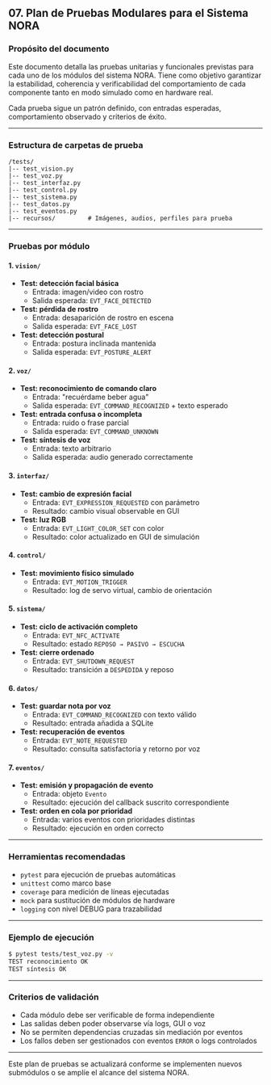 ## 07. Plan de Pruebas Modulares para el Sistema NORA

### Propósito del documento

Este documento detalla las pruebas unitarias y funcionales previstas para cada uno de los módulos del sistema NORA. Tiene como objetivo garantizar la estabilidad, coherencia y verificabilidad del comportamiento de cada componente tanto en modo simulado como en hardware real.

Cada prueba sigue un patrón definido, con entradas esperadas, comportamiento observado y criterios de éxito.

---

### Estructura de carpetas de prueba

```
/tests/
|-- test_vision.py
|-- test_voz.py
|-- test_interfaz.py
|-- test_control.py
|-- test_sistema.py
|-- test_datos.py
|-- test_eventos.py
|-- recursos/         # Imágenes, audios, perfiles para prueba
```

---

### Pruebas por módulo

#### 1. `vision/`
- **Test: detección facial básica**
  - Entrada: imagen/video con rostro
  - Salida esperada: `EVT_FACE_DETECTED`
- **Test: pérdida de rostro**
  - Entrada: desaparición de rostro en escena
  - Salida esperada: `EVT_FACE_LOST`
- **Test: detección postural**
  - Entrada: postura inclinada mantenida
  - Salida esperada: `EVT_POSTURE_ALERT`

#### 2. `voz/`
- **Test: reconocimiento de comando claro**
  - Entrada: "recuérdame beber agua"
  - Salida esperada: `EVT_COMMAND_RECOGNIZED` + texto esperado
- **Test: entrada confusa o incompleta**
  - Entrada: ruido o frase parcial
  - Salida esperada: `EVT_COMMAND_UNKNOWN`
- **Test: síntesis de voz**
  - Entrada: texto arbitrario
  - Salida esperada: audio generado correctamente

#### 3. `interfaz/`
- **Test: cambio de expresión facial**
  - Entrada: `EVT_EXPRESSION_REQUESTED` con parámetro
  - Resultado: cambio visual observable en GUI
- **Test: luz RGB**
  - Entrada: `EVT_LIGHT_COLOR_SET` con color
  - Resultado: color actualizado en GUI de simulación

#### 4. `control/`
- **Test: movimiento físico simulado**
  - Entrada: `EVT_MOTION_TRIGGER`
  - Resultado: log de servo virtual, cambio de orientación

#### 5. `sistema/`
- **Test: ciclo de activación completo**
  - Entrada: `EVT_NFC_ACTIVATE`
  - Resultado: estado `REPOSO → PASIVO → ESCUCHA`
- **Test: cierre ordenado**
  - Entrada: `EVT_SHUTDOWN_REQUEST`
  - Resultado: transición a `DESPEDIDA` y reposo

#### 6. `datos/`
- **Test: guardar nota por voz**
  - Entrada: `EVT_COMMAND_RECOGNIZED` con texto válido
  - Resultado: entrada añadida a SQLite
- **Test: recuperación de eventos**
  - Entrada: `EVT_NOTE_REQUESTED`
  - Resultado: consulta satisfactoria y retorno por voz

#### 7. `eventos/`
- **Test: emisión y propagación de evento**
  - Entrada: objeto `Evento`
  - Resultado: ejecución del callback suscrito correspondiente
- **Test: orden en cola por prioridad**
  - Entrada: varios eventos con prioridades distintas
  - Resultado: ejecución en orden correcto

---

### Herramientas recomendadas

- `pytest` para ejecución de pruebas automáticas
- `unittest` como marco base
- `coverage` para medición de líneas ejecutadas
- `mock` para sustitución de módulos de hardware
- `logging` con nivel DEBUG para trazabilidad

---

### Ejemplo de ejecución

```bash
$ pytest tests/test_voz.py -v
TEST reconocimiento OK
TEST síntesis OK
```

---

### Criterios de validación

- Cada módulo debe ser verificable de forma independiente
- Las salidas deben poder observarse vía logs, GUI o voz
- No se permiten dependencias cruzadas sin mediación por eventos
- Los fallos deben ser gestionados con eventos `ERROR` o logs controlados

---

Este plan de pruebas se actualizará conforme se implementen nuevos submódulos o se amplíe el alcance del sistema NORA.